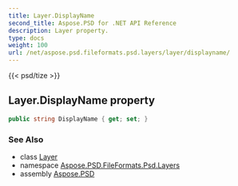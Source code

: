 ```yaml
---
title: Layer.DisplayName
second_title: Aspose.PSD for .NET API Reference
description: Layer property. 
type: docs
weight: 100
url: /net/aspose.psd.fileformats.psd.layers/layer/displayname/
---
```

{{< psd/tize >}}
## Layer.DisplayName property

```csharp
public string DisplayName { get; set; }
```

### See Also

* class [Layer](../)
* namespace [Aspose.PSD.FileFormats.Psd.Layers](../../layer/)
* assembly [Aspose.PSD](../../../)



